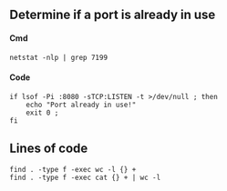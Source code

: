 ## Determine if a port is already in use

#### Cmd
```
netstat -nlp | grep 7199
```

#### Code
```
if lsof -Pi :8080 -sTCP:LISTEN -t >/dev/null ; then
    echo "Port already in use!"
    exit 0 ;
fi
```

## Lines of code

```
find . -type f -exec wc -l {} +
find . -type f -exec cat {} + | wc -l
```
